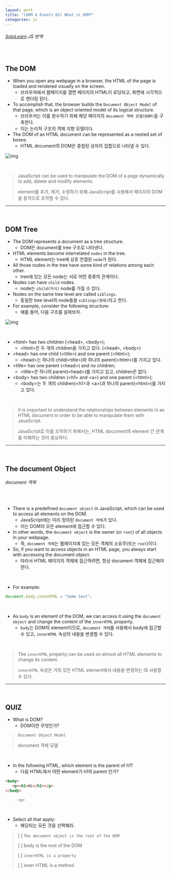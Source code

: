 ```yaml
---
layout: post
title: "(DOM & Events 01) What is DOM?"
categories: js
---
```


###### [SoloLearn](https://www.sololearn.com/) JS 번역

<br>

## The DOM

- When you open any webpage in a browser, the HTML of the page is loaded and rendered visually on the screen.
  - 브라우저에서 웹페이지를 열면 페이지의 HTML이 로딩되고, 화면에 시각적으로 렌더링 된다.
- To accomplish that, the browser builds the `Document Object Model` of that page, which is an object oriented model of its logical structure.
  - 브라우저는 이를 완수하기 위해 해당 페이지의 `document 객체 모델(DOM)`을 구축한다.
  - 이는 논리적 구조의 객체 지향 모델이다.
- The DOM of an HTML document can be represented as a nested set of boxes:
  - HTML document의 DOM은 중첩된 상자의 집합으로 나타낼 수 있다.

![img](/assets/img/js-sololearn-dom_&_events-01-01.png)

<br>

> JavaScript can be used to manipulate the DOM of a page dynamically to add, delete and modify elements.
>
> element를 추가, 제거, 수정하기 위해 JavaScript를 사용해서 페이지의 DOM을 동적으로 조작할 수 있다.

------

<br>

## DOM Tree

- The DOM represents a document as a tree structure.
  - DOM은 document를 tree 구조로 나타낸다.
- HTML elements become interrelated `nodes` in the tree.
  - HTML element는 tree에 상호 연결된 `node`가 된다.
- All those nodes in the tree have some kind of relations among each other.
  - tree에 있는 모든 node는 서로 어떤 종류의 관계이다.
- Nodes can have `child` nodes.
  - node는 `child(자식)` node를 가질 수 있다.
- Nodes on the same tree level are called `siblings`.
  - 동일한 tree level의 node들을 `siblings(형제)`라고 한다.
- For example, consider the following structure:
  - 예를 들어, 다음 구조를 살펴보자.

![img](/assets/img/js-sololearn-dom_&_events-01-02.png)

<br>

- \<html> has two children (\<head>, \<body>);
  - \<html>은 두 개의 children을 가지고 있다. (\<head>, \<body>)
- \<head> has one child (\<title>) and one parent (\<html>);
  - \<head>는 하나의 child(\<title>)와 하나의 parent(\<html>)를 가지고 있다.
- \<title> has one parent (\<head>) and no children;
  - \<title>은 하나의 parent(\<head>)를 가지고 있고, children은 없다.
- \<body> has two children (\<h1> and \<a>) and one parent (\<html>);
  - \<body>는 두 개의 children(\<h1>과 \<a>)과 하나의 parent(\<html>)를 가지고 있다.

<br>

> It is important to understand the relationships between elements in an HTML document in order to be able to manipulate them with JavaScript.
>
> JavaScript로 이를 조작하기 위해서는, HTML document의 element 간 관계를 이해하는 것이 중요하다.

------

<br>

## The document Object

###### document 객체

<br>

- There is a predefined `document object` in JavaScript, which can be used to access all elements on the DOM.
  - JavaScript에는 미리 정의된 `document 객체`가 있다.
  - 이는 DOM의 모든 element에 접근할 수 있다.
- In other words, the `document object` is the owner (or `root`) of all objects in your webpage.
  - 즉, `document 객체`는 웹페이지에 있는 모든 객체의 소유주(또는 `root`)이다.
- So, if you want to access objects in an HTML page, you always start with accessing the document object.
  - 따라서 HTML 페이지의 객체에 접근하려면, 항상 document 객체에 접근해야 한다.

<br>

- For example:

```js
document.body.innerHTML = "Some text";
```

<br>

- As `body` is an element of the DOM, we can access it using the `document object` and change the content of the `innerHTML` property.
  - `body`는 DOM의 element이므로, `document 객체`를 사용해서 body에 접근할 수 있고, `innerHTML` 속성의 내용을 변경할 수 있다.

<br>

> The `innerHTML` property can be used on almost all HTML elements to change its content.
>
> `innerHTML` 속성은 거의 모든 HTML element에서 내용을 변경하는 데 사용할 수 있다.

------

<br>

## QUIZ

- What is DOM?
  - DOM이란 무엇인가?

> `Document Object Model`
>
> document 객체 모델

<br>

- In the following HTML, which element is the parent of h1?
  - 다음 HTML에서 어떤 element가 h1의 parent 인가?

```html
<body>
   <p><h1>Hi</h1></p>
</body>
```

> `<p>`

<br>

- Select all that apply:
  - 해당되는 모든 것을 선택해라.

> [ ] `The document object is the root of the DOM`
>
> [ ] body is the root of the DOM
>
> [ ] `innerHTML is a property`
>
> [ ] inner HTML is a method

<br>
